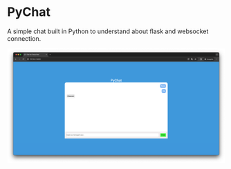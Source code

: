 # PyChat

A simple chat built in Python to understand about flask and websocket connection.

<img src="./image.png" width="1090" />